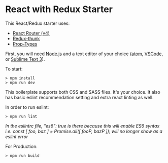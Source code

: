 # React with Redux Starter

This React/Redux starter uses:
- [React Router (v4)](https://github.com/ReactTraining/react-router)
- [Redux-thunk](https://www.npmjs.com/package/redux-thunk)
- [Prop-Types](https://www.npmjs.com/package/prop-types)

First, you will need [Node.js](https://nodejs.org/en/) and a text editor of your choice ([atom](https://atom.io/), [VSCode](https://code.visualstudio.com/), or [Sublime Text 3](https://www.sublimetext.com/3)).

To start:

```
> npm install
> npm run dev
```

This boilerplate supports both CSS and SASS files. It's your choice. It also has basic eslint recommendation setting and extra react linting as well.

In order to run eslint:

```
> npm run lint
```

*In the eslintrc file, "es6": true is there because this will enable ES6 syntax*
*i.e. const [ foo, baz ] = Promise.all([ fooP, bazP ]); will no longer show as a eslint error*

For Production:

```
> npm run build
```